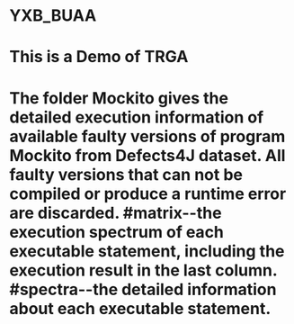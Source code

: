 # YXB_BUAA
This is a Demo of TRGA
===========================================================================
The folder Mockito gives the detailed execution information of available faulty versions of program Mockito from Defects4J dataset. All faulty versions that can not be compiled or produce a runtime error are discarded.
#matrix--the execution spectrum of each executable statement, including the execution result in the last column.
#spectra--the detailed information about each executable statement.
===========================================================================

